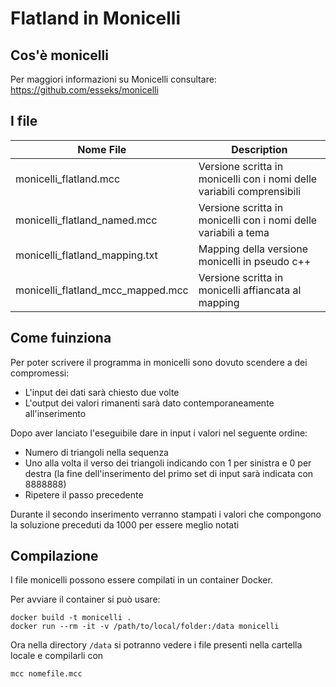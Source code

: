 # Flatland in Monicelli

## Cos'è monicelli
Per maggiori informazioni su Monicelli consultare: https://github.com/esseks/monicelli

## I file
| Nome File | Description |
| ----------- | ----------- |
| monicelli_flatland.mcc | Versione scritta in monicelli con i nomi delle variabili comprensibili |
| monicelli_flatland_named.mcc | Versione scritta in monicelli con i nomi delle variabili a tema |
| monicelli_flatland_mapping.txt | Mapping della versione monicelli in pseudo c++ |
| monicelli_flatland_mcc_mapped.mcc | Versione scritta in monicelli affiancata al mapping |

## Come fuinziona
Per poter scrivere il programma in monicelli sono dovuto scendere a dei compromessi:
- L'input dei dati sarà chiesto due volte
- L'output dei valori rimanenti sarà dato contemporaneamente all'inserimento

Dopo aver lanciato l'eseguibile dare in input i valori nel seguente ordine:
- Numero di triangoli nella sequenza
- Uno alla volta il verso dei triangoli indicando con 1 per sinistra e 0 per destra (la fine dell'inserimento del primo set di input sarà indicata con 8888888)
- Ripetere il passo precedente

Durante il secondo inserimento verranno stampati i valori che compongono la soluzione preceduti da 1000 per essere meglio notati

## Compilazione
I file monicelli possono essere compilati in un container Docker.

Per avviare il container si può usare:

```
docker build -t monicelli .
docker run --rm -it -v /path/to/local/folder:/data monicelli
```

Ora nella directory `/data` si potranno vedere i file presenti nella cartella locale e compilarli con

```
mcc nomefile.mcc
```

